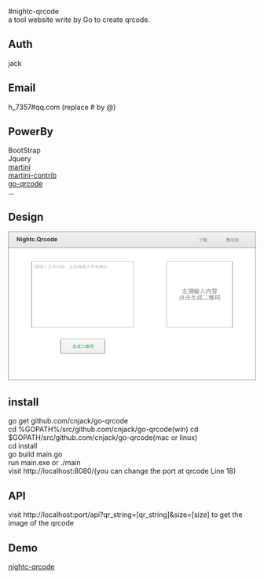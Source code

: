 #nightc-qrcode  
a tool website write by Go to create qrcode.  
## Auth  
jack  
## Email
h_7357#qq.com (replace # by @)  
## PowerBy  
BootStrap  
Jquery  
[martini](http://github.com/go-martini/martini)  
[martini-contrib](http://github.com/martini-contrib/render)  
[go-qrcode](http://github.com/skip2/go-qrcode)  
...  
## Design 
![design ](http://github.com/cnjack/go-qrcode/raw/master/doc/index.png?dir=0&filepath=doc%2Findex.png)  
## install  
go get github.com/cnjack/go-qrcode  
cd %GOPATH%/src/github.com/cnjack/go-qrcode(win) cd $GOPATH/src/github.com/cnjack/go-qrcode(mac or linux)  
cd install  
go build main.go  
run main.exe or ./main  
visit http://localhost:8080/(you can change the port at qrcode Line 18)  
## API  
visit http://localhost:port/api?qr_string=[qr_string]&size=[size]
to get the image of the qrcode  
## Demo  
[nightc-qrcode](http://qrcode.nightc.com)  